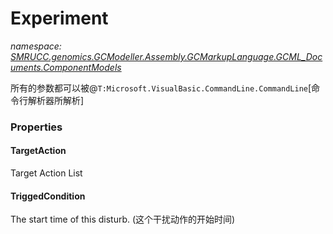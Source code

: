 ﻿# Experiment
_namespace: [SMRUCC.genomics.GCModeller.Assembly.GCMarkupLanguage.GCML_Documents.ComponentModels](./index.md)_

所有的参数都可以被@``T:Microsoft.VisualBasic.CommandLine.CommandLine``[命令行解析器所解析]




### Properties

#### TargetAction
Target Action List
#### TriggedCondition
The start time of this disturb.
 (这个干扰动作的开始时间)
